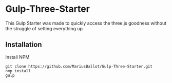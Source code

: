 # Gulp-Three-Starter

This Gulp Starter was made to quickly access the three.js goodness without the struggle of setting everything up

## Installation

Install NPM
```
git clone https://github.com/MariusBallot/Gulp-Three-Starter.git
nmp install
gulp
```